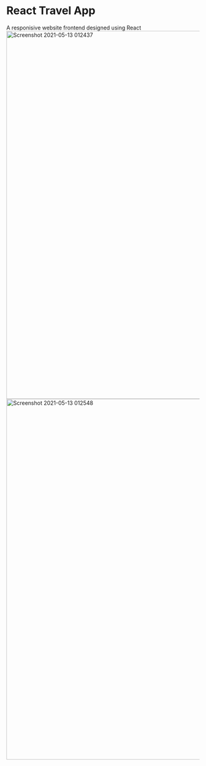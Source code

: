 # React Travel App

A responisive website frontend designed using React
<img width="960" alt="Screenshot 2021-05-13 012437" src="https://user-images.githubusercontent.com/43097532/118036612-6964bb00-b38a-11eb-9c43-051e1d552416.png">
<img width="941" alt="Screenshot 2021-05-13 012548" src="https://user-images.githubusercontent.com/43097532/118036619-6a95e800-b38a-11eb-975d-2aefcd1b66f9.png">
